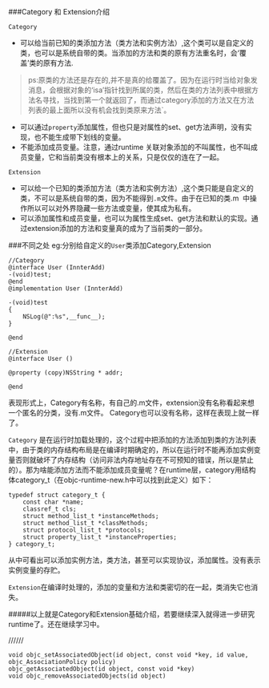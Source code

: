 ###Category 和 Extension介绍

`Category`

* 可以给当前已知的类添加方法（类方法和实例方法）,这个类可以是自定义的类，也可以是系统自带的类。当添加的方法和类的原有方法重名时，会‘覆盖’类的原有方法.
> ps:原类的方法还是存在的,并不是真的给覆盖了。因为在运行时当给对象发消息，会根据对象的‘isa’指针找到所属的类，然后在类的方法列表中根据方法名寻找，当找到第一个就返回了，而通过category添加的方法又在方法列表的最上面所以没有机会找到类原来方法`。
* 可以通过`property`添加属性，但也只是对属性的set、get方法声明，没有实现，也不能生成带下划线的变量。
* 不能添加成员变量。注意，通过runtime 关联对象添加的不叫属性，也不叫成员变量，它和当前类没有根本上的关系，只是仅仅的连在了一起。

`Extension`

* 可以给一个已知的类添加方法（类方法和实例方法）,这个类只能是自定义的类，不可以是系统自带的类，因为不能得到`.m`文件。由于在已知的类.m &nbsp;中操作所以可以对外界隐藏一些方法或变量，使其成为私有。
* 可以添加属性和成员变量，也可以为属性生成set、get方法和默认的实现。通过extension添加的方法和变量真的成为了当前类的一部分。


###不同之处
eg:分别给自定义的`User`类添加Category,Extension

```
//Category
@interface User (InnterAdd)
-(void)test;
@end
@implementation User (InnterAdd)

-(void)test
{
    NSLog(@":%s",__func__);
}

@end

//Extension
@interface User ()

@property (copy)NSString * addr;

@end

```

表现形式上，Category有名称，有自己的.m文件，extension没有名称看起来想一个匿名的分类，没有.m文件。 Category也可以没有名称，这样在表现上就一样了。

`Category` 是在运行时加载处理的，这个过程中把添加的方法添加到类的方法列表中，由于类的内存结构布局是在编译时期确定的，所以在运行时不能再添加实例变量否则就破坏了内存结构（访问非法内存地址存在不可预知的错误，所以是禁止的）。那为啥能添加方法而不能添加成员变量呢？在runtime层，category用结构体category_t（在objc-runtime-new.h中可以找到此定义）如下：

```
typedef struct category_t {
    const char *name;
    classref_t cls;
    struct method_list_t *instanceMethods;
    struct method_list_t *classMethods;
    struct protocol_list_t *protocols;
    struct property_list_t *instanceProperties;
} category_t;
```
从中可看出可以添加实例方法，类方法，甚至可以实现协议，添加属性。没有表示实例变量的存贮。

`Extension`在编译时处理的，添加的变量和方法和类密切的在一起，类消失它也消失。


#####以上就是Category和Extension基础介绍，若要继续深入就得进一步研究runtime了。还在继续学习中。

//////

```
void objc_setAssociatedObject(id object, const void *key, id value, objc_AssociationPolicy policy)
objc_getAssociatedObject(id object, const void *key)
void objc_removeAssociatedObjects(id object)

```



